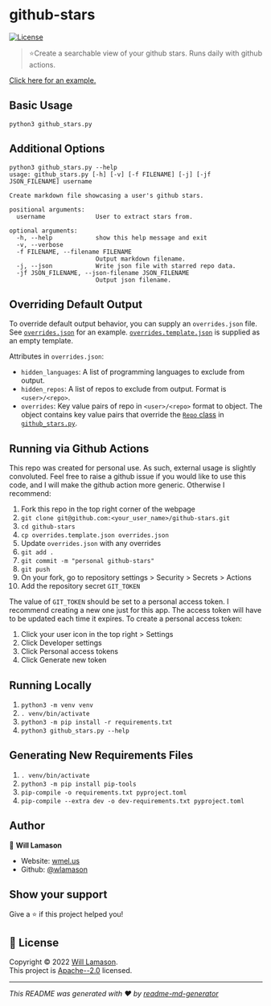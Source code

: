 # github-stars
[![License](https://img.shields.io/badge/License-Apache%202.0-blue.svg)](https://github.com/wlamason/github-stars/blob/main/LICENSE)

> ⭐Create a searchable view of your github stars. Runs daily with github actions.

[Click here for an example.](https://github.com/wlamason/github-stars/blob/main/stars.md)

## Basic Usage

```
python3 github_stars.py
```

## Additional Options

```
python3 github_stars.py --help
usage: github_stars.py [-h] [-v] [-f FILENAME] [-j] [-jf JSON_FILENAME] username

Create markdown file showcasing a user's github stars.

positional arguments:
  username              User to extract stars from.

optional arguments:
  -h, --help            show this help message and exit
  -v, --verbose
  -f FILENAME, --filename FILENAME
                        Output markdown filename.
  -j, --json            Write json file with starred repo data.
  -jf JSON_FILENAME, --json-filename JSON_FILENAME
                        Output json filename.
```

## Overriding Default Output

To override default output behavior, you can supply an `overrides.json` file. See [`overrides.json`](https://github.com/wlamason/github-stars/blob/main/overrides.json) for an example. [`overrides.template.json`](https://github.com/wlamason/github-stars/blob/main/overrides.template.json) is supplied as an empty template.

Attributes in `overrides.json`:

- `hidden_languages`: A list of programming languages to exclude from output.
- `hidden_repos`: A list of repos to exclude from output. Format is `<user>/<repo>`.
- `overrides`: Key value pairs of repo in `<user>/<repo>` format to object. The object contains key value pairs that override the [`Repo` class](https://github.com/wlamason/github-stars/blob/main/github_stars.py#L27-L36) in [`github_stars.py`](https://github.com/wlamason/github-stars/blob/main/github_stars.py).

## Running via Github Actions

This repo was created for personal use. As such, external usage is slightly convoluted. Feel free to raise a github issue if you would like to use this code, and I will make the github action more generic. Otherwise I recommend:

1. Fork this repo in the top right corner of the webpage
1. `git clone git@github.com:<your_user_name>/github-stars.git`
1. `cd github-stars`
1. `cp overrides.template.json overrides.json`
1. Update `overrides.json` with any overrides
1. `git add .`
1. `git commit -m "personal github-stars"`
1. `git push`
1. On your fork, go to repository settings > Security > Secrets > Actions
1. Add the repository secret `GIT_TOKEN`

The value of `GIT_TOKEN` should be set to a personal access token. I recommend creating a new one just for this app. The access token will have to be updated each time it expires. To create a personal access token:

1. Click your user icon in the top right > Settings
1. Click Developer settings
1. Click Personal access tokens
2. Click Generate new token

## Running Locally

1. `python3 -m venv venv`
1. `. venv/bin/activate`
1. `python3 -m pip install -r requirements.txt`
1. `python3 github_stars.py --help`

## Generating New Requirements Files

1. `. venv/bin/activate`
1. `python3 -m pip install pip-tools`
1. `pip-compile -o requirements.txt pyproject.toml`
1. `pip-compile --extra dev -o dev-requirements.txt pyproject.toml`

## Author

👤 **Will Lamason**

* Website: [wmel.us](https://wmel.us)
* Github: [@wlamason](https://github.com/wlamason)

## Show your support

Give a ⭐️ if this project helped you!

## 📝 License

Copyright © 2022 [Will Lamason](https://github.com/wlamason).<br />
This project is [Apache--2.0](http://www.apache.org/licenses/LICENSE-2.0) licensed.

***
_This README was generated with ❤️ by [readme-md-generator](https://github.com/kefranabg/readme-md-generator)_
